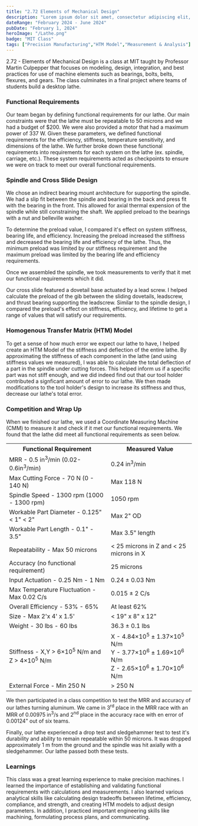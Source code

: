 ```yaml
---
title: "2.72 Elements of Mechanical Design"
description: "Lorem ipsum dolor sit amet, consectetur adipiscing elit, sed do eiusmod tempor incididunt ut labore et dolore magna aliqua."
dateRange: "February 2024 - June 2024"
pubDate: "February 1, 2024"
heroImage: "/Lathe.png"
badge: "MIT Class"
tags: ["Precision Manufacturing","HTM Model","Measurement & Analysis"]
---
```


2.72 - Elements of Mechanical Design is a class at MIT taught by Professor Martin Culpepper that focuses on modeling, design, integration, and best practices for use of machine elements such as bearings, bolts, belts, flexures, and gears. The class culminates in a final project where teams of students build a desktop lathe.

<h3>Functional Requirements</h3>

Our team began by defining functional requirements for our lathe. Our main constraints were that the lathe must be repeatable to 50 microns and we had a budget of $200. We were also provided a motor that had a maximum power of 337 W. Given these parameters, we defined functional requirements for the efficiency, stiffness, temperature sensitivity, and dimensions of the lathe. We further broke down these functional requirements into requirements for each system on the lathe (ex. spindle, carriage, etc.). These system requirements acted as checkpoints to ensure we were on track to meet our overall functional requirements.

<h3>Spindle and Cross Slide Design</h3>

We chose an indirect bearing mount architecture for supporting the spindle. We had a slip fit between the spindle and bearing in the back and press fit with the bearing in the front. This allowed for axial thermal expension of the spindle while still constraining the shaft. We applied preload to the bearings with a nut and belleville washer.

To determine the preload value, I compared it's effect on system stiffness, bearing life, and efficiency. Increasing the preload increased the stiffness and decreased the bearing life and efficiency of the lathe. Thus, the minimum preload was limited by our stiffness requirement and the maximum preload was limited by the bearing life and efficiency requirements.

Once we assembled the spindle, we took measurements to verify that it met our functional requirements which it did.

Our cross slide featured a dovetail base actuated by a lead screw. I helped calculate the preload of the gib between the sliding dovetails, leadscrew, and thrust bearing supporting the leadscrew. Similar to the spindle design, I compared the preload's effect on stiffness, efficiency, and lifetime to get a range of values that will satisfy our requirements.

<h3>Homogenous Transfer Matrix (HTM) Model</h3>

To get a sense of how much error we expect our lathe to have, I helped create an HTM Model of the stiffness and deflection of the entire lathe. By approximating the stiffness of each component in the lathe (and using stiffness values we measured), I was able to calculate the total deflection of a part in the spindle under cutting forces. This helped inform us if a specific part was not stiff enough, and we did indeed find out that our tool holder contributed a signficant amount of error to our lathe. We then made modifications to the tool holder's design to increase its stiffness and thus, decrease our lathe's total error.

<h3>Competition and Wrap Up</h3>

When we finished our lathe, we used a Coordinate Measuring Machine (CMM) to measure it and check if it met our functional requirements. We found that the lathe did meet all functional requirements as seen below.
<table>
    <tr>
        <th>Functional Requirement</th>
        <th>Measured Value</th>
    </tr>
    <tr>
        <td>MRR - 0.5 in<sup>3</sup>/min (0.02-0.6in<sup>3</sup>/min)</td>
        <td>0.24 in<sup>3</sup>/min</td>
    </tr>
    <tr>
        <td>Max Cutting Force - 70 N (0 - 140 N)</td>
        <td>Max 118 N</td>
    </tr>
    <tr>
        <td>Spindle Speed - 1300 rpm (1000 - 1300 rpm)</td>
        <td>1050 rpm</td>
    </tr>
    <tr>
        <td>Workable Part Diameter - 0.125" < 1" < 2"</td>
        <td>Max 2" OD</td>
    </tr>
    <tr>
        <td>Workable Part Length - 0.1" - 3.5"</td>
        <td>Max 3.5" length</td>
    </tr>
    <tr>
        <td>Repeatability - Max 50 microns</td>
        <td> < 25 microns in Z and < 25 microns in X </td>
    </tr>
    <tr>
        <td>Accuracy (no functional requirement)</td>
        <td>25 microns</td>
    </tr>
    <tr>
        <td>Input Actuation - 0.25 Nm - 1 Nm</td>
        <td> 0.24 &plusmn 0.03 Nm </td>
    </tr>
    <tr>
        <td>Max Temperature Fluctuation - Max 0.02 C/s </td>
        <td>0.015 &plusmn 2 C/s</td>
    </tr>
    <tr>
        <td>Overall Efficiency - 53% - 65%</td>
        <td>At least 62%</td>
    </tr>
    <tr>
        <td>Size - Max 2'x 4' x 1.5'</td>
        <td> < 19" x 8" x 12" </td>
    </tr>
    <tr>
        <td>Weight - 30 lbs - 60 lbs</td>
        <td>36.3 &plusmn 0.1 lbs</td>
    </tr>
    <tr>
        <td>Stiffness - X,Y > 6&times10<sup>5</sup> N/m and Z > 4&times10<sup>5</sup> N/m </td>
        <td>X - 4.84&times10<sup>5</sup> &plusmn 1.37&times10<sup>5</sup> N/m <br> Y - 3.77&times10<sup>6</sup> &plusmn 1.69&times10<sup>6</sup> N/m <br> Z - 2.65&times10<sup>6</sup> &plusmn 1.70&times10<sup>6</sup> N/m </td>
    </tr>
    <tr>
        <td>External Force - Min 250 N </td>
        <td> > 250 N </td>
    </tr>
</table>

We then participated in a class competition to test the MRR and accuracy of our lathes turning aluminum. We came in 3<sup>rd</sup> place in the MRR race with an MRR of 0.00975 in<sup>3</sup>/s and 2<sup>nd</sup> place in the accuracy race with en error of 0.00124" out of six teams. 

Finally, our lathe experienced a drop test and sledgehammer test to test it's durability and ability to remain repeatable within 50 microns. It was dropped approximately 1 m from the ground and the spindle was hit axially with a sledgehammer. Our lathe passed both these tests.

<h3>Learnings</h3>

This class was a great learning experience to make precision machines. I learned the importance of establishing and validating functional requirements with calculations and measurements. I also learned various analytical skills like calculating design tradeoffs between lifetime, efficiency, compliance, and strength, and creating HTM models to adjust design parameters. In addition, I practiced important engineering skills like machining, formulating process plans, and communicating.